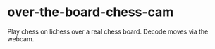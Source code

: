 # over-the-board-chess-cam
Play chess on lichess over a real chess board. Decode moves via the webcam.
